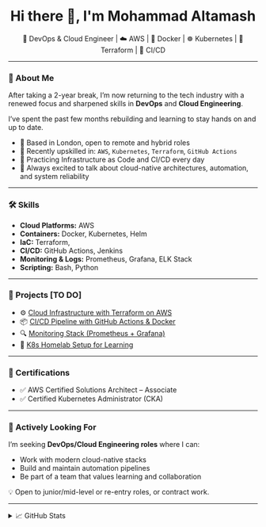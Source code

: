 <h1 align="center">Hi there 👋, I'm Mohammad Altamash</h1>

<p align="center">
  💼 DevOps & Cloud Engineer | ☁️ AWS | 🐳 Docker | ☸️ Kubernetes | 🔧 Terraform | 🔄 CI/CD
</p>

---

### 👋 About Me

After taking a 2-year break, I’m now returning to the tech industry with a renewed focus and sharpened skills in **DevOps** and **Cloud Engineering**.

I’ve spent the past few months rebuilding and learning to stay hands on and up to date.

- 📍 Based in London, open to remote and hybrid roles
- 🧠 Recently upskilled in: `AWS`, `Kubernetes`, `Terraform`, `GitHub Actions`
- 🔄 Practicing Infrastructure as Code and CI/CD every day
- 💬 Always excited to talk about cloud-native architectures, automation, and system reliability

---

### 🛠️ Skills

- **Cloud Platforms:** AWS
- **Containers:** Docker, Kubernetes, Helm
- **IaC:** Terraform, 
- **CI/CD:** GitHub Actions, Jenkins
- **Monitoring & Logs:** Prometheus, Grafana, ELK Stack
- **Scripting:** Bash, Python

---

### 🔧 Projects [TO DO]

- ⚙️ [Cloud Infrastructure with Terraform on AWS](https://github.com/yourusername/terraform-aws-infra)  
- 📦 [CI/CD Pipeline with GitHub Actions & Docker](https://github.com/yourusername/devops-pipeline)  
- 🔍 [Monitoring Stack (Prometheus + Grafana)](https://github.com/yourusername/monitoring-stack)  
- 🧪 [K8s Homelab Setup for Learning](https://github.com/yourusername/k8s-homelab)

---

### 📜 Certifications

- ✅ AWS Certified Solutions Architect – Associate
- ✅ Certified Kubernetes Administrator (CKA)
---

### 🔎 Actively Looking For

I’m seeking **DevOps/Cloud Engineering roles** where I can:
- Work with modern cloud-native stacks
- Build and maintain automation pipelines
- Be part of a team that values learning and collaboration

💡 Open to junior/mid-level or re-entry roles, or contract work.

---

<details>
  <summary>📈 GitHub Stats</summary>
  <img src="https://github-readme-stats.vercel.app/api?username=mashalt07&show_icons=true&theme=github_dark" alt="GitHub stats" />
</details>



